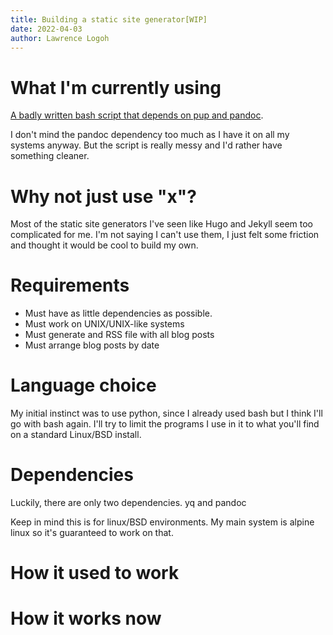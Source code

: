 ```yaml
---
title: Building a static site generator[WIP]
date: 2022-04-03
author: Lawrence Logoh
---
```


# What I'm currently using
[A badly written bash script that depends on pup and pandoc](https://github.com/lawrencelogoh/lawrencelogoh.github.io/blob/921d8d1012f73c6298b7d5412404b0f7b2a33ed/build).

I don't mind the pandoc dependency too much as I have it on all my systems anyway.
But the script is really messy and I'd rather have something cleaner.

# Why not just use "x"?

Most of the static site generators I've seen like Hugo and Jekyll seem too complicated for me.
I'm not saying I can't use them, I just felt some friction and thought it would be cool to build my own.

# Requirements 
- Must have as little dependencies as possible.
- Must work on UNIX/UNIX-like systems
- Must generate and RSS file with all blog posts
- Must arrange blog posts by date

# Language choice

My initial instinct was to use python, since I already used bash but I think I'll go with bash again.
I'll try to limit the programs I use in it to what you'll find on a standard Linux/BSD install.
 
# Dependencies
Luckily, there are only two dependencies.
yq and pandoc
  
Keep in mind this is for linux/BSD environments.
My main system is alpine linux so it's guaranteed to work on that.
  
# How it used to work


# How it works now
